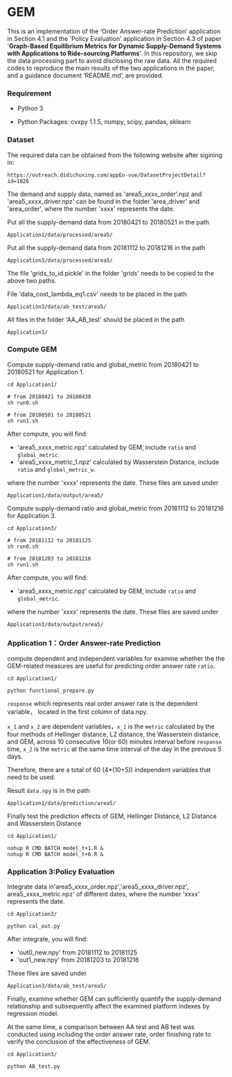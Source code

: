 # GEM

This is an implementation of the ‘Order Answer-rate Prediction’ application in Section 4.1 and the 'Policy Evaluation' application in Section 4.3 of paper '**Graph-Based Equilibrium Metrics for Dynamic Supply-Demand Systems with Applications to Ride-sourcing Platforms**'. In this repository, we skip the data processing part to avoid disclosing the raw data. All the required codes to reproduce the main results of the two applications in the paper, and a guidance document ‘README.md’, are provided. 

### Requirement

* Python 3
    
* Python Packages: cvxpy 1.1.5, numpy, scipy, pandas, sklearn

### Dataset

The required data can be obtained from the following website after sigining in:
```
https://outreach.didichuxing.com/appEn-vue/DatasetProjectDetail?id=1026
```

The demand and supply data, named as 'area5_xxxx_order'.npz and 'area5_xxxx_driver.npz' can be found in the folder 'area_driver' and 'area_order', where the number 'xxxx' represents the date.  

Put all the supply-demand data from 20180421 to 20180521 in the path
```
Application1/data/processed/area5/
```
Put all the supply-demand data from 20181112 to 20181216 in the path
```
Application3/data/processed/area5/
```
The file 'grids_to_id.pickle' in the folder 'grids' needs to be copied to the above two paths.

File 'data_cost_lambda_eq1.csv' needs to be placed in the path
```
Application3/data/ab_test/area5/
```
All files in the folder 'AA_AB_test' should be placed in the path 
```
Application3/
```

### Compute GEM

Compute supply-demand ratio and global_metric from 20180421 to 20180521 for Application 1. 
```
cd Application1/

# from 20180421 to 20180430
sh run0.sh

# from 20180501 to 20180521
sh run1.sh
```
After compute, you will find:

- 'area5_xxxx_metric.npz'    calculated by GEM, include `ratio` and `global_metric`.
- 'area5_xxxx_metric_1.npz'  calculated by Wasserstein Distance, include `ratio` and `global_metric_w`.

where the number 'xxxx' represents the date. These files are saved under
```
Application1/data/output/area5/
```

Compute supply-demand ratio and global_metric from 20181112 to 20181216 for Application 3.
```
cd Application3/

# from 20181112 to 20181125
sh run0.sh

# from 20181203 to 20181216
sh run1.sh
```

After compute, you will find:

- 'area5_xxxx_metric.npz'    calculated by GEM, include `ratio` and `global_metric`.

where the number 'xxxx' represents the date. These files are saved under
```
Application3/data/output/area5/
```

### Application 1：Order Answer-rate Prediction

compute dependent and independent variables for examine whether the  the GEM-related measures are useful for predicting order answer rate `ratio`. 

```
cd Application1/

python functional_prepare.py
```

`response` which represents real order answer rate is the dependent variable， located in the first column of data.npy.

`x_1` and `x_2` are dependent variables，`x_1` is the `metric` calculated by the four methods of Hellinger distance, L2 distance, the Wasserstein distance, and GEM, across 10 consecutive 10(or 60) minutes interval before `response` time, `x_2` is the `metric` at the same time interval of the day in the previous 5 days.

Therefore, there are a total of 60 (4*(10+5)) independent variables that need to be used.

Result `data.npy` is in the path
```
Application1/data/prediction/area5/
```

Finally test the prediction effects of GEM, Hellinger Distance, L2 Distance and Wasserstein Distance
```
cd Application1/

nohup R CMD BATCH model_t+1.R &
nohup R CMD BATCH model_t+6.R &
```

### Application 3:Policy Evaluation

Integrate data in'area5_xxxx_order.npz','area5_xxxx_driver.npz', area5_xxxx_metric.npz' of different dates, where the number 'xxxx' represents the date.  
```
cd Application3/

python cal_out.py
```
After integrate, you will find:

- 'out0_new.npy'    from 20181112 to 20181125
- 'out1_new.npy'    from 20181203 to 20181216

These files are saved under

```
Application3/data/ab_test/area5/
```

Finally, examine whether GEM can sufficiently quantify the supply-demand relationship and subsequently affect the examined platform indexes by regression model. 

At the same time, a comparison between AA test and AB test was conducted using including the order answer rate, order finishing rate to verify the conclusion of the effectiveness of GEM.
```
cd Application3/

python AB_test.py
```

